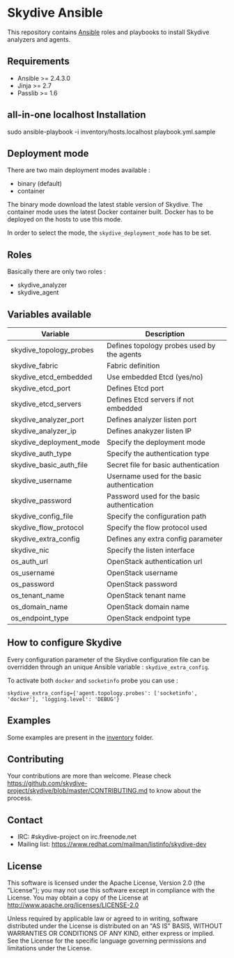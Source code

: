 # Skydive Ansible

This repository contains [Ansible](https://www.ansible.com/) roles and
playbooks to install Skydive analyzers and agents.

## Requirements

- Ansible >= 2.4.3.0
- Jinja >= 2.7
- Passlib >= 1.6

## all-in-one localhost Installation

sudo ansible-playbook -i inventory/hosts.localhost playbook.yml.sample

## Deployment mode

There are two main deployment modes available :

* binary (default)
* container

The binary mode download the latest stable version of Skydive.
The container mode uses the latest Docker container built. Docker
has to be deployed on the hosts to use this mode.

In order to select the mode, the `skydive_deployment_mode` has to be
set.

## Roles

Basically there are only two roles :

- skydive_analyzer
- skydive_agent

## Variables available

| Variable                    | Description                                   |
| --------------------------- | --------------------------------------------- |
| skydive_topology_probes     | Defines topology probes used by the agents    |
| skydive_fabric              | Fabric definition                             |
| skydive_etcd_embedded       | Use embedded Etcd (yes/no)                    |
| skydive_etcd_port           | Defines Etcd port                             |
| skydive_etcd_servers        | Defines Etcd servers if not embedded          |
| skydive_analyzer_port       | Defines analyzer listen port                  |
| skydive_analyzer_ip         | Defines anakyzer listen IP                    |
| skydive_deployment_mode     | Specify the deployment mode                   |
| skydive_auth_type           | Specify the authentication type               |
| skydive_basic_auth_file     | Secret file for basic authentication          |
| skydive_username            | Username used for the basic authentication    |
| skydive_password            | Password used for the basic authentication    |
| skydive_config_file         | Specify the configuration path                |
| skydive_flow_protocol       | Specify the flow protocol used                |
| skydive_extra_config        | Defines any extra config parameter            |
| skydive_nic                 | Specify the listen interface                  |
| os_auth_url                 | OpenStack authentication url                  |
| os_username                 | OpenStack username                            |
| os_password                 | OpenStack password                            |
| os_tenant_name              | OpenStack tenant name                         |
| os_domain_name              | OpenStack domain name                         |
| os_endpoint_type            | OpenStack endpoint type                       |

## How to configure Skydive

Every configuration parameter of the Skydive configuration file can be
overridden through an unique Ansible variable : `skydive_extra_config`.

To activate both `docker` and `socketinfo` probe you can use :

```
skydive_extra_config={'agent.topology.probes': ['socketinfo', 'docker'], 'logging.level': 'DEBUG'}
```

## Examples

Some examples are present in the [inventory](inventory/) folder.

## Contributing

Your contributions are more than welcome. Please check
https://github.com/skydive-project/skydive/blob/master/CONTRIBUTING.md
to know about the process.

## Contact

* IRC: #skydive-project on irc.freenode.net
* Mailing list: https://www.redhat.com/mailman/listinfo/skydive-dev

## License

This software is licensed under the Apache License, Version 2.0 (the
"License"); you may not use this software except in compliance with the
License.
You may obtain a copy of the License at http://www.apache.org/licenses/LICENSE-2.0

Unless required by applicable law or agreed to in writing, software
distributed under the License is distributed on an "AS IS" BASIS,
WITHOUT WARRANTIES OR CONDITIONS OF ANY KIND, either express or implied.
See the License for the specific language governing permissions and
limitations under the License.
